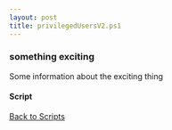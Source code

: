 ```yaml
---
layout: post
title: privilegedUsersV2.ps1
---
```


### something exciting

Some information about the exciting thing

#### Script

<script async src="https://gist-it.appspot.com/github.com/BanterBoy/scripts-blog/blob/master/PowerShell/scripts/activeDirectory/privilegedUsersV2.ps1" crossorigin="anonymous"></script>

<a href="/menu/_pages/scripts.html">Back to Scripts</a>
